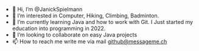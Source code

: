 - 👋 Hi, I’m @JanickSpielmann
- 👀 I’m interested in Computer, Hiking, Climbing, Badminton. 
- 🌱 I’m currently learning Java and how to work with Git. I Just started my education into programming in 2022.
- 💞️ I’m looking to collaborate on easy Java projects
- 📫 How to reach me write me via mail github@messageme.ch

<!---
JanickSpielmann/JanickSpielmann is a ✨ special ✨ repository because its `README.md` (this file) appears on your GitHub profile.
You can click the Preview link to take a look at your changes.
--->
